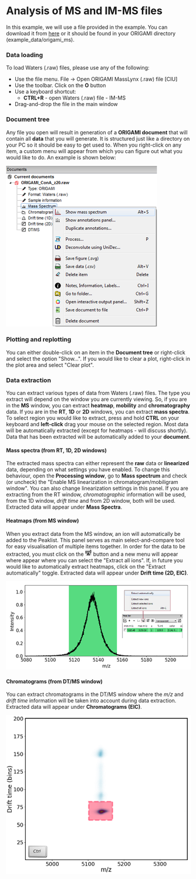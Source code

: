 # Analysis of MS and IM-MS files
In this example, we will use a file provided in the example. You can download it from [here](../../example-files/ORIGAMI_ConA_z20.raw.zip) or it should be found in your ORIGAMI directory (example_data/origami_ms).

### Data loading
To load Waters (.raw) files, please use any of the following:

* Use the file menu. File -> Open ORIGAMI MassLynx (.raw) file [CIU]
* Use the toolbar. Click on the **O** button
* Use a keyboard shortcut:
    - **CTRL+R** - open Waters (.raw) file - IM-MS   
* Drag-and-drop the file in the main window

### Document tree
Any file you open will result in generation of a **ORIGAMI document** that will contain all **data** that you will generate. It is structured just like a directory on your PC so it should be easy to get used to. When you right-click on any item, a custom menu will appear from which you can figure out what you would like to do. An example is shown below: 

![Image](img/document-tree.png)

### Plotting and replotting
You can either double-click on an item in the **Document tree** or right-click and select the option "Show...". If you would like to clear a plot, right-click in the plot area and select "Clear plot".

### Data extraction
You can extract various types of data from Waters (.raw) files. The type you extract will depend on the window you are currently viewing. So, if you are in the **MS** window, you can extract **heatmap**, **mobility** and **chromatography** data. If you are in the **RT**, **1D** or **2D** windows, you can extract **mass spectra**. To select region you would like to extract, press and hold **CTRL** on your keyboard and **left-click** drag your mouse on the selected region. Most data will be automatically extracted (except for heatmaps - will discuss shortly). Data that has been extracted will be automatically added to your **document**. 


#### Mass spectra (from RT, 1D, 2D windows)
The extracted mass spectra can either represent the **raw** data or **linearized** data, depending on what settings you have enabled. To change this behaviour, open the **Processing window**, go to **Mass spectrum** and check (or uncheck) the "Enable MS linearization in chromatogram/mobiligram window". You can also change linearization settings in this panel. If you are extracting from the RT window, *chromatographic* information will be used, from the 1D window, *drift time* and from 2D window, both will be used. Extracted data will appear under **Mass Spectra**.


#### Heatmaps (from MS window)
When you extract data from the MS window, an ion will automatically be added to the Peaklist. This panel serves as main select-and-compare tool for easy visualisation of multiple items together. In order for the data to be extracted, you must click on the ![Image](img/extract-icon.png) button and a new menu will appear where appear where you can select the "Extract all ions". If, in future you would like to automatically extract heatmaps, click on the "Extract automatically" toggle. Extracted data will appear under **Drift time (2D, EIC)**.

![Image](img/extract-heatmap-from-ms.png)

#### Chromatograms (from DT/MS window)
You can extract chromatograms in the DT/MS window where the *m/z* and *drift time* information will be taken into account during data extraction. Extracted data will appear under **Chromatograms (EIC)**.

![Image](img/extract-rt-from-dtms.png)